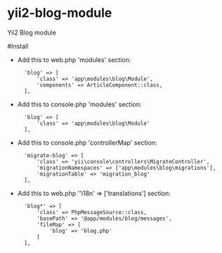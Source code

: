 # yii2-blog-module
Yii2 Blog module

#Install

* Add this to web.php 'modules' section:

        'blog' => [
            'class' => 'app\modules\blog\Module',
            'components' => ArticleComponent::class,
        ],
* Add this to console.php 'modules' section:

        'blog' => [
            'class' => 'app\modules\blog\Module'
        ],
* Add this to console.php 'controllerMap' section:

        'migrate-blog' => [
            'class' => 'yii\console\controllers\MigrateController',
            'migrationNamespaces' => ['app\modules\blog\migrations'],
            'migrationTable' => 'migration_blog'
        ],
        
* Add this to web.php ''i18n' => ['translations'] section:
        
        'blog*' => [
            'class' => PhpMessageSource::class,
            'basePath' => '@app/modules/blog/messages',
            'fileMap' => [
                'blog' => 'blog.php'
            ]
        ],
       
